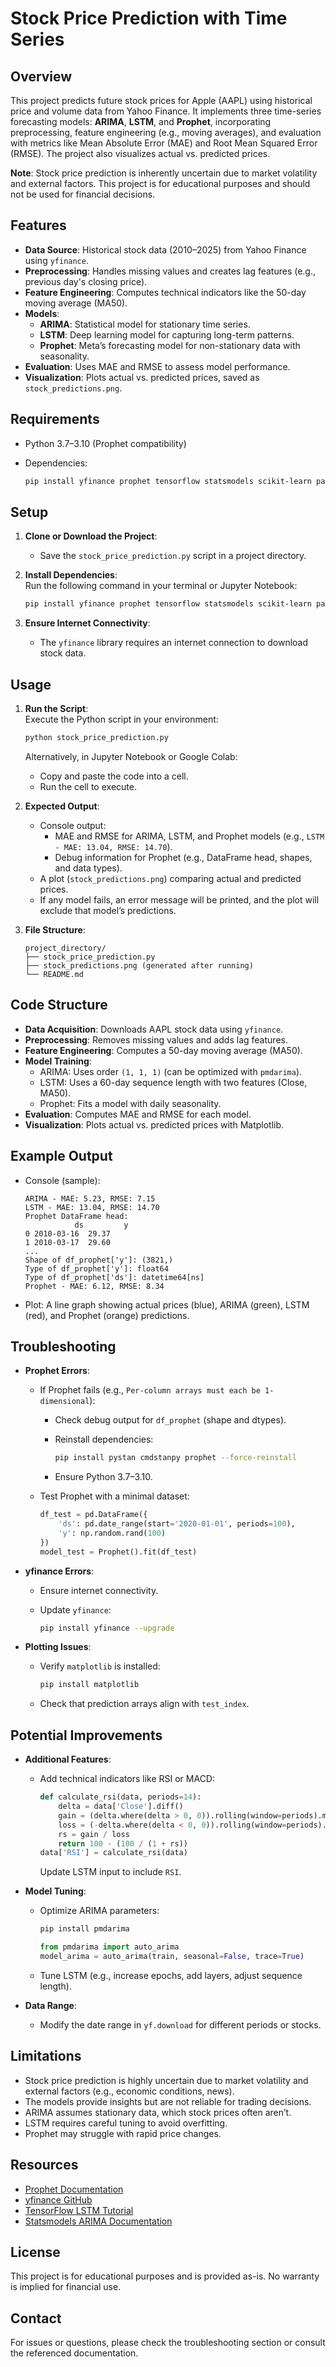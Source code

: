 # Stock Price Prediction with Time Series

## Overview

This project predicts future stock prices for Apple (AAPL) using historical price and volume data from Yahoo Finance. It implements three time-series forecasting models: **ARIMA**, **LSTM**, and **Prophet**, incorporating preprocessing, feature engineering (e.g., moving averages), and evaluation with metrics like Mean Absolute Error (MAE) and Root Mean Squared Error (RMSE). The project also visualizes actual vs. predicted prices.

**Note**: Stock price prediction is inherently uncertain due to market volatility and external factors. This project is for educational purposes and should not be used for financial decisions.

## Features

- **Data Source**: Historical stock data (2010–2025) from Yahoo Finance using `yfinance`.
- **Preprocessing**: Handles missing values and creates lag features (e.g., previous day's closing price).
- **Feature Engineering**: Computes technical indicators like the 50-day moving average (MA50).
- **Models**:
    - **ARIMA**: Statistical model for stationary time series.
    - **LSTM**: Deep learning model for capturing long-term patterns.
    - **Prophet**: Meta’s forecasting model for non-stationary data with seasonality.
- **Evaluation**: Uses MAE and RMSE to assess model performance.
- **Visualization**: Plots actual vs. predicted prices, saved as `stock_predictions.png`.

## Requirements

- Python 3.7–3.10 (Prophet compatibility)
- Dependencies:
    
    ```bash
    pip install yfinance prophet tensorflow statsmodels scikit-learn pandas numpy matplotlib pystan cmdstanpy
    ```
    

## Setup

1. **Clone or Download the Project**:
    
    - Save the `stock_price_prediction.py` script in a project directory.
2. **Install Dependencies**:  
    Run the following command in your terminal or Jupyter Notebook:
    
    ```bash
    pip install yfinance prophet tensorflow statsmodels scikit-learn pandas numpy matplotlib pystan cmdstanpy
    ```
    
3. **Ensure Internet Connectivity**:
    
    - The `yfinance` library requires an internet connection to download stock data.

## Usage

1. **Run the Script**:  
    Execute the Python script in your environment:
    
    ```bash
    python stock_price_prediction.py
    ```
    
    Alternatively, in Jupyter Notebook or Google Colab:
    
    - Copy and paste the code into a cell.
    - Run the cell to execute.
2. **Expected Output**:
    
    - Console output:
        - MAE and RMSE for ARIMA, LSTM, and Prophet models (e.g., `LSTM - MAE: 13.04, RMSE: 14.70`).
        - Debug information for Prophet (e.g., DataFrame head, shapes, and data types).
    - A plot (`stock_predictions.png`) comparing actual and predicted prices.
    - If any model fails, an error message will be printed, and the plot will exclude that model’s predictions.
3. **File Structure**:
    
    ```
    project_directory/
    ├── stock_price_prediction.py
    ├── stock_predictions.png (generated after running)
    └── README.md
    ```
    

## Code Structure

- **Data Acquisition**: Downloads AAPL stock data using `yfinance`.
- **Preprocessing**: Removes missing values and adds lag features.
- **Feature Engineering**: Computes a 50-day moving average (MA50).
- **Model Training**:
    - ARIMA: Uses order `(1, 1, 1)` (can be optimized with `pmdarima`).
    - LSTM: Uses a 60-day sequence length with two features (Close, MA50).
    - Prophet: Fits a model with daily seasonality.
- **Evaluation**: Computes MAE and RMSE for each model.
- **Visualization**: Plots actual vs. predicted prices with Matplotlib.

## Example Output

- Console (sample):
    
    ```
    ARIMA - MAE: 5.23, RMSE: 7.15
    LSTM - MAE: 13.04, RMSE: 14.70
    Prophet DataFrame head:
               ds         y
    0 2010-03-16  29.37
    1 2010-03-17  29.60
    ...
    Shape of df_prophet['y']: (3821,)
    Type of df_prophet['y']: float64
    Type of df_prophet['ds']: datetime64[ns]
    Prophet - MAE: 6.12, RMSE: 8.34
    ```
    
- Plot: A line graph showing actual prices (blue), ARIMA (green), LSTM (red), and Prophet (orange) predictions.

## Troubleshooting

- **Prophet Errors**:
    
    - If Prophet fails (e.g., `Per-column arrays must each be 1-dimensional`):
        - Check debug output for `df_prophet` (shape and dtypes).
        - Reinstall dependencies:
            
            ```bash
            pip install pystan cmdstanpy prophet --force-reinstall
            ```
            
        - Ensure Python 3.7–3.10.
    - Test Prophet with a minimal dataset:
        
        ```python
        df_test = pd.DataFrame({
            'ds': pd.date_range(start='2020-01-01', periods=100),
            'y': np.random.rand(100)
        })
        model_test = Prophet().fit(df_test)
        ```
        
- **yfinance Errors**:
    
    - Ensure internet connectivity.
    - Update `yfinance`:
        
        ```bash
        pip install yfinance --upgrade
        ```
        
- **Plotting Issues**:
    
    - Verify `matplotlib` is installed:
        
        ```bash
        pip install matplotlib
        ```
        
    - Check that prediction arrays align with `test_index`.

## Potential Improvements

- **Additional Features**:
    
    - Add technical indicators like RSI or MACD:
        
        ```python
        def calculate_rsi(data, periods=14):
            delta = data['Close'].diff()
            gain = (delta.where(delta > 0, 0)).rolling(window=periods).mean()
            loss = (-delta.where(delta < 0, 0)).rolling(window=periods).mean()
            rs = gain / loss
            return 100 - (100 / (1 + rs))
        data['RSI'] = calculate_rsi(data)
        ```
        
        Update LSTM input to include `RSI`.
- **Model Tuning**:
    
    - Optimize ARIMA parameters:
        
        ```bash
        pip install pmdarima
        ```
        
        ```python
        from pmdarima import auto_arima
        model_arima = auto_arima(train, seasonal=False, trace=True)
        ```
        
    - Tune LSTM (e.g., increase epochs, add layers, adjust sequence length).
- **Data Range**:
    
    - Modify the date range in `yf.download` for different periods or stocks.

## Limitations

- Stock price prediction is highly uncertain due to market volatility and external factors (e.g., economic conditions, news).
- The models provide insights but are not reliable for trading decisions.
- ARIMA assumes stationary data, which stock prices often aren’t.
- LSTM requires careful tuning to avoid overfitting.
- Prophet may struggle with rapid price changes.

## Resources

- [Prophet Documentation](https://facebook.github.io/prophet/docs/quick_start.html)
- [yfinance GitHub](https://github.com/ranaroussi/yfinance)
- [TensorFlow LSTM Tutorial](https://www.tensorflow.org/tutorials/structured_data/time_series)
- [Statsmodels ARIMA Documentation](https://www.statsmodels.org/stable/generated/statsmodels.tsa.arima.model.ARIMA.html)

## License

This project is for educational purposes and is provided as-is. No warranty is implied for financial use.

## Contact

For issues or questions, please check the troubleshooting section or consult the referenced documentation.
